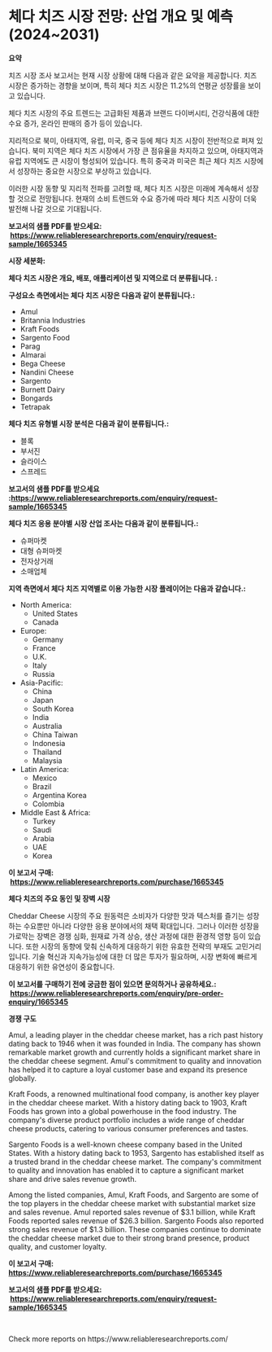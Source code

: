 <p><h1>체다 치즈 시장 전망: 산업 개요 및 예측 (2024~2031)</h1></p><p><strong>요약</strong></p>
<p><p>치즈 시장 조사 보고서는 현재 시장 상황에 대해 다음과 같은 요약을 제공합니다. 치즈 시장은 증가하는 경향을 보이며, 특히 체다 치즈 시장은 11.2%의 연평균 성장률을 보이고 있습니다. </p><p>체다 치즈 시장의 주요 트렌드는 고급화된 제품과 브랜드 다이버시티, 건강식품에 대한 수요 증가, 온라인 판매의 증가 등이 있습니다. </p><p>지리적으로 북미, 아태지역, 유럽, 미국, 중국 등에 체다 치즈 시장이 전반적으로 퍼져 있습니다. 북미 지역은 체다 치즈 시장에서 가장 큰 점유율을 차지하고 있으며, 아태지역과 유럽 지역에도 큰 시장이 형성되어 있습니다. 특히 중국과 미국은 최근 체다 치즈 시장에서 성장하는 중요한 시장으로 부상하고 있습니다. </p><p>이러한 시장 동향 및 지리적 전파를 고려할 때, 체다 치즈 시장은 미래에 계속해서 성장할 것으로 전망됩니다. 현재의 소비 트렌드와 수요 증가에 따라 체다 치즈 시장이 더욱 발전해 나갈 것으로 기대됩니다.</p></p>
<p><strong>보고서의 샘플 PDF를 받으세요: &nbsp;<a href="https://www.reliableresearchreports.com/enquiry/request-sample/1665345">https://www.reliableresearchreports.com/enquiry/request-sample/1665345</a></strong></p>
<p><strong>시장 세분화:</strong></p>
<p><strong> 체다 치즈 시장은 개요, 배포, 애플리케이션 및 지역으로 더 분류됩니다. :</strong></p>
<p><strong>구성요소 측면에서는 체다 치즈 시장은 다음과 같이 분류됩니다.:</strong></p>
<p><ul><li>Amul</li><li>Britannia Industries</li><li>Kraft Foods</li><li>Sargento Food</li><li>Parag</li><li>Almarai</li><li>Bega Cheese</li><li>Nandini Cheese</li><li>Sargento</li><li>Burnett Dairy</li><li>Bongards</li><li>Tetrapak</li></ul></p>
<p><strong> 체다 치즈 유형별 시장 분석은 다음과 같이 분류됩니다.:</strong></p>
<p><ul><li>블록</li><li>부서진</li><li>슬라이스</li><li>스프레드</li></ul></p>
<p><strong>보고서의 샘플 PDF를 받으세요 :<a href="https://www.reliableresearchreports.com/enquiry/request-sample/1665345">https://www.reliableresearchreports.com/enquiry/request-sample/1665345</a></strong></p>
<p><strong> 체다 치즈 응용 분야별 시장 산업 조사는 다음과 같이 분류됩니다.:</strong></p>
<p><ul><li>슈퍼마켓</li><li>대형 슈퍼마켓</li><li>전자상거래</li><li>소매업체</li></ul></p>
<p><strong>지역 측면에서 체다 치즈 지역별로 이용 가능한 시장 플레이어는 다음과 같습니다.:</strong></p>
<p><ul>
    <li>
        North America:
        <ul>
            <li>United States</li>
            <li>Canada</li>
        </ul>
    </li>
    <li>
        Europe:
        <ul>
            <li>Germany</li>
            <li>France</li>
            <li>U.K.</li>
            <li>Italy</li>
            <li>Russia</li>
        </ul>
    </li>
    <li>
        Asia-Pacific:
        <ul>
            <li>China</li>
            <li>Japan</li>
            <li>South Korea</li>
            <li>India</li>
            <li>Australia</li>
            <li>China Taiwan</li>
            <li>Indonesia</li>
            <li>Thailand</li>
            <li>Malaysia</li>
        </ul>
    </li>
    <li>
        Latin America:
        <ul>
            <li>Mexico</li>
            <li>Brazil</li>
            <li>Argentina Korea</li>
            <li>Colombia</li>
        </ul>
    </li>
    <li>
        Middle East & Africa:
        <ul>
            <li>Turkey</li>
            <li>Saudi</li>
            <li>Arabia</li>
            <li>UAE</li>
            <li>Korea</li>
        </ul>
    </li>
    </ul></p>
<p><strong>이 보고서 구매: &nbsp;<a href="https://www.reliableresearchreports.com/purchase/1665345">https://www.reliableresearchreports.com/purchase/1665345</a></strong></p>
<p><strong>체다 치즈의 주요 동인 및 장벽 시장</strong></p>
<p><p>Cheddar Cheese 시장의 주요 원동력은 소비자가 다양한 맛과 텍스처를 즐기는 성장하는 수요뿐만 아니라 다양한 응용 분야에서의 채택 확대입니다. 그러나 이러한 성장을 가로막는 장벽은 경쟁 심화, 원재료 가격 상승, 생산 과정에 대한 환경적 영향 등이 있습니다. 또한 시장의 동향에 맞춰 신속하게 대응하기 위한 유효한 전략의 부재도 고민거리입니다. 기술 혁신과 지속가능성에 대한 더 많은 투자가 필요하며, 시장 변화에 빠르게 대응하기 위한 유연성이 중요합니다.</p></p>
<p><strong>이 보고서를 구매하기 전에 궁금한 점이 있으면 문의하거나 공유하세요.: &nbsp;<a href="https://www.reliableresearchreports.com/enquiry/pre-order-enquiry/1665345">https://www.reliableresearchreports.com/enquiry/pre-order-enquiry/1665345</a></strong></p>
<p><strong>경쟁 구도</strong></p>
<p><p>Amul, a leading player in the cheddar cheese market, has a rich past history dating back to 1946 when it was founded in India. The company has shown remarkable market growth and currently holds a significant market share in the cheddar cheese segment. Amul's commitment to quality and innovation has helped it to capture a loyal customer base and expand its presence globally.</p><p>Kraft Foods, a renowned multinational food company, is another key player in the cheddar cheese market. With a history dating back to 1903, Kraft Foods has grown into a global powerhouse in the food industry. The company's diverse product portfolio includes a wide range of cheddar cheese products, catering to various consumer preferences and tastes.</p><p>Sargento Foods is a well-known cheese company based in the United States. With a history dating back to 1953, Sargento has established itself as a trusted brand in the cheddar cheese market. The company's commitment to quality and innovation has enabled it to capture a significant market share and drive sales revenue growth.</p><p>Among the listed companies, Amul, Kraft Foods, and Sargento are some of the top players in the cheddar cheese market with substantial market size and sales revenue. Amul reported sales revenue of $3.1 billion, while Kraft Foods reported sales revenue of $26.3 billion. Sargento Foods also reported strong sales revenue of $1.3 billion. These companies continue to dominate the cheddar cheese market due to their strong brand presence, product quality, and customer loyalty.</p></p>
<p><strong>이 보고서 구매: &nbsp; <a href="https://www.reliableresearchreports.com/purchase/1665345">https://www.reliableresearchreports.com/purchase/1665345</a></strong></p>
<p><strong>보고서의 샘플 PDF를 받으세요: &nbsp;<a href="https://www.reliableresearchreports.com/enquiry/request-sample/1665345">https://www.reliableresearchreports.com/enquiry/request-sample/1665345</a></strong><strong></strong></p>
<p>&nbsp;</p>
<p>Check more reports on https://www.reliableresearchreports.com/</p>